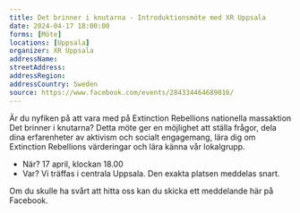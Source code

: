 ```yaml
---
title: Det brinner i knutarna - Introduktionsmöte med XR Uppsala
date: 2024-04-17 18:00:00
forms: [Möte]
locations: [Uppsala]
organizer: XR Uppsala
addressName: 
streetAddress: 
addressRegion: 
addressCountry: Sweden
source: https://www.facebook.com/events/284334464689016/
---
```

Är du nyfiken på att vara med på Extinction Rebellions nationella massaktion Det brinner i knutarna? Detta möte ger en möjlighet att ställa frågor, dela dina erfarenheter av aktivism och socialt engagemang, lära dig om Extinction Rebellions värderingar och lära känna vår lokalgrupp.

- När? 17 april, klockan 18.00
- Var? Vi träffas i centrala Uppsala. Den exakta platsen meddelas snart.

Om du skulle ha svårt att hitta oss kan du skicka ett meddelande här på Facebook.
